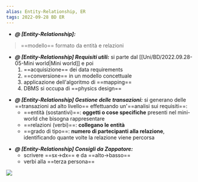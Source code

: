 ```yaml
---
alias: Entity-Relationship, ER
tags: 2022-09-28 BD ER
---
```


- ***@ [Entity-Relationship]:***
> ==modello== formato da entità e relazioni
<!--ID: 1670236971056-->


- ***@ [Entity-Relationship] Requisiti utili:***
	si parte dal [[Uni/BD/2022.09.28-05-Mini world|Mini world]] e poi
	1. ==acquisizione== dei data requirements
	2. ==conversione== in un modello concettuale
	3. applicazione dell'algoritmo di ==mapping==
	4. DBMS si occupa di ==physics design==
<!--ID: 1670236971061-->


- ***@ [Entity-Relationship] Gestione delle transazioni:***
	si generano delle ==transazioni ad alto livello==  effettuando un'==analisi sui requisiti==:
	- ==entità (sostantivi)==: **oggetti o cose specifiche** presenti nel mini-world che bisogna rappresentare
	- ==relazioni (verbi)==: **collegano le entità**
	- ==grado di tipo==: **numero di partecipanti alla relazione**, identificando quante volte la relazione viene percorsa
<!--ID: 1670236971065-->


- ***@ [Entity-Relationship] Consigli da Zappatore:***
	- scrivere ==sx$\to$dx== e da ==alto$\to$basso==
	- verbi alla ==terza persona==

![](Uni/BD/img/notaz.jpeg)
<!--ID: 1670236971070-->